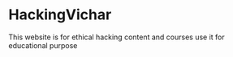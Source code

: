 # HackingVichar
This website is for ethical hacking content and courses use it for educational purpose
